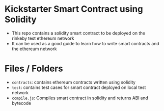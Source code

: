 # Kickstarter Smart Contract using Solidity
- This repo contains a solidity smart contract to be deployed on the rinkeby test ethereum network
- It can be used as a good guide to learn how to write smart contracts and the ethereum network 

# Files / Folders
- `contracts`: contains ethereum contracts written using solidity
- `test`: contains test cases for smart contract deployed on local test network
- `compile.js`: Compiles smart contract in solidity and returns ABI and bytecode